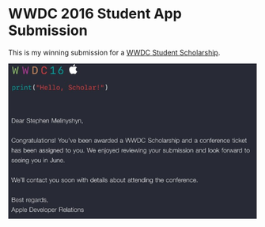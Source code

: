 # WWDC 2016 Student App Submission

This is my winning submission for a [WWDC Student Scholarship](https://developer.apple.com/wwdc/scholarships/).

![Confirmation Email](email.jpg)
